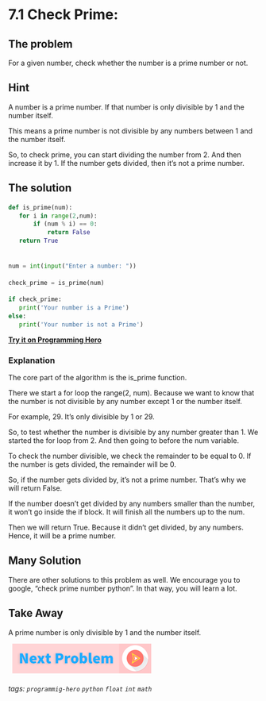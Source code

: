 # 7.1 Check Prime: 

##  The problem 
For a given number, check whether the number is a prime number or not.

##   Hint
A number is a prime number. If that number is only divisible by 1 and the number itself. 

This means a prime number is not divisible by any numbers between 1 and the number itself. 

So, to check prime, you can start dividing the number from 2. And then increase it by 1. If the number gets divided, then it’s not a prime number. 

##   The solution 

```python
def is_prime(num):
   for i in range(2,num):
       if (num % i) == 0:
           return False
   return True


num = int(input("Enter a number: "))

check_prime = is_prime(num)

if check_prime:
   print('Your number is a Prime')
else:
   print('Your number is not a Prime')
```

**[Try it on Programming Hero](https://play.google.com/store/apps/details?id=com.learnprogramming.codecamp)**

###   Explanation
The core part of the algorithm is the is_prime function. 

There we start a for loop the range(2, num). Because we want to know that the number is not divisible by any number except 1 or the number itself. 

For example, 29. It’s only divisible by 1 or 29. 

So, to test whether the number is divisible by any number greater than 1. We started the for loop from 2. And then going to before the num variable. 

To check the number divisible, we check the remainder to be equal to 0. If the number is gets divided, the remainder will be 0. 

So, if the number gets divided by, it’s not a prime number. That’s why we will return False.

If the number doesn’t get divided by any numbers smaller than the number, it won’t go inside the if block. It will finish all the numbers up to the num. 

Then we will return True. Because it didn’t get divided, by any numbers. Hence, it will be a prime number.

##   Many Solution
There are other solutions to this problem as well. We encourage you to google, “check prime number python”. In that way, you will learn a lot. 

##   Take Away
A prime number is only divisible by 1 and the number itself. 

&nbsp;
[![Next Page](../assets/next-button.png)](Prime-Numbers.md)
&nbsp;

###### tags: `programmig-hero` `python` `float` `int` `math`
